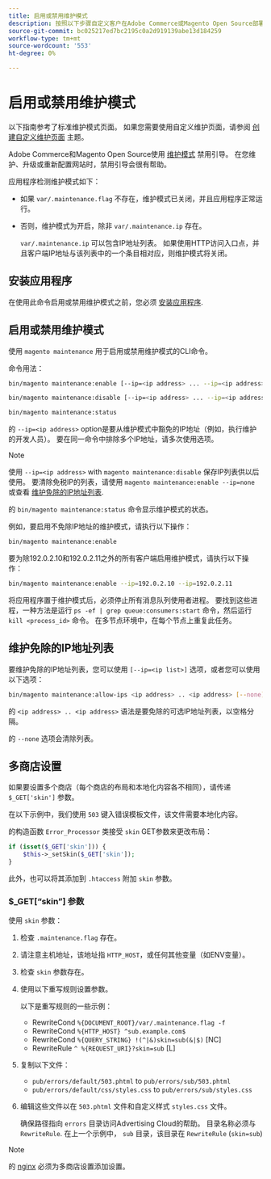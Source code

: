 ```yaml
---
title: 启用或禁用维护模式
description: 按照以下步骤自定义客户在Adobe Commerce或Magento Open Source部署停止以进行维护时看到的内容。
source-git-commit: bc025217ed7bc2195c0a2d919139abe13d184259
workflow-type: tm+mt
source-wordcount: '553'
ht-degree: 0%

---
```



# 启用或禁用维护模式

以下指南参考了标准维护模式页面。 如果您需要使用自定义维护页面，请参阅 [创建自定义维护页面](../../upgrade/troubleshooting/maintenance-mode-options.md) 主题。

Adobe Commerce和Magento Open Source使用 [维护模式](../../configuration/bootstrap/application-modes.md#maintenance-mode) 禁用引导。 在您维护、升级或重新配置网站时，禁用引导会很有帮助。

应用程序检测维护模式如下：

* 如果 `var/.maintenance.flag` 不存在，维护模式已关闭，并且应用程序正常运行。
* 否则，维护模式为开启，除非 `var/.maintenance.ip` 存在。

   `var/.maintenance.ip` 可以包含IP地址列表。 如果使用HTTP访问入口点，并且客户端IP地址与该列表中的一个条目相对应，则维护模式将关闭。

## 安装应用程序

在使用此命令启用或禁用维护模式之前，您必须 [安装应用程序](../advanced.md).

## 启用或禁用维护模式

使用 `magento maintenance` 用于启用或禁用维护模式的CLI命令。

命令用法：

```bash
bin/magento maintenance:enable [--ip=<ip address> ... --ip=<ip address>] | [ip=none]
```

```bash
bin/magento maintenance:disable [--ip=<ip address> ... --ip=<ip address>] | [ip=none]
```

```bash
bin/magento maintenance:status
```

的 `--ip=<ip address>` option是要从维护模式中豁免的IP地址（例如，执行维护的开发人员）。 要在同一命令中排除多个IP地址，请多次使用选项。

>[!NOTE]
>
>使用 `--ip=<ip address>` with `magento maintenance:disable` 保存IP列表供以后使用。 要清除免税IP的列表，请使用 `magento maintenance:enable --ip=none` 或查看 [维护免除的IP地址列表](#maintain-the-list-of-exempt-ip-addresses).

的 `bin/magento maintenance:status` 命令显示维护模式的状态。

例如，要启用不免除IP地址的维护模式，请执行以下操作：

```bash
bin/magento maintenance:enable
```

要为除192.0.2.10和192.0.2.11之外的所有客户端启用维护模式，请执行以下操作：

```bash
bin/magento maintenance:enable --ip=192.0.2.10 --ip=192.0.2.11
```

将应用程序置于维护模式后，必须停止所有消息队列使用者进程。
要找到这些进程，一种方法是运行 `ps -ef | grep queue:consumers:start` 命令，然后运行 `kill <process_id>` 命令。 在多节点环境中，在每个节点上重复此任务。

## 维护免除的IP地址列表

要维护免除的IP地址列表，您可以使用 `[--ip=<ip list>]` 选项，或者您可以使用以下选项：

```bash
bin/magento maintenance:allow-ips <ip address> .. <ip address> [--none]
```

的 `<ip address> .. <ip address>` 语法是要免除的可选IP地址列表，以空格分隔。

的 `--none` 选项会清除列表。

## 多商店设置

<!-- To set up multiple stores, each with a different layout and localized content, create a skin for each and put it into `pub/errors/{name}` where `{name}` is the store code. To distinguish between stores and websites with the same instance, use `pub/errors/{type}-{name}` where `{type}` is either `store` or `website` and matches the `MAGE_RUN_TYPE` in your server configuration. Another option is to pass the `$_GET['skin']` parameter to the intended processor. This method requires a specific configuration on your server. -->
<!-- Replace the line below with the commented text after https://github.com/magento/magento2/pull/35095 is merged. -->

如果要设置多个商店（每个商店的布局和本地化内容各不相同），请传递 `$_GET['skin']` 参数。

在以下示例中，我们使用 `503` 键入错误模板文件，该文件需要本地化内容。

的构造函数 `Error_Processor` 类接受 `skin` GET参数来更改布局：

```php
if (isset($_GET['skin'])) {
    $this->_setSkin($_GET['skin']);
}
```

此外，也可以将其添加到 `.htaccess` 附加 `skin` 参数。

### $_GET[“skin”] 参数

使用 `skin` 参数：

1. 检查 `.maintenance.flag` 存在。
1. 请注意主机地址，该地址指 `HTTP_HOST`，或任何其他变量（如ENV变量）。
1. 检查 `skin` 参数存在。
1. 使用以下重写规则设置参数。

   以下是重写规则的一些示例：

   * RewriteCond `%{DOCUMENT_ROOT}/var/.maintenance.flag -f`
   * RewriteCond `%{HTTP_HOST} ^sub.example.com$`
   * RewriteCond `%{QUERY_STRING} !(^|&)skin=sub(&|$)` [NC]
   * RewriteRule `^ %{REQUEST_URI}?skin=sub` [L]

1. 复制以下文件：

   * `pub/errors/default/503.phtml` to `pub/errors/sub/503.phtml`
   * `pub/errors/default/css/styles.css` to `pub/errors/sub/styles.css`

1. 编辑这些文件以在 `503.phtml` 文件和自定义样式 `styles.css` 文件。

   确保路径指向 `errors` 目录访问Advertising Cloud的帮助。 目录名称必须与 `RewriteRule`. 在上一个示例中， `sub` 目录，该目录在 `RewriteRule` (`skin=sub`)

>[!NOTE]
>
>的 [nginx](../../configuration/multi-sites/ms-nginx.md) 必须为多商店设置添加设置。
